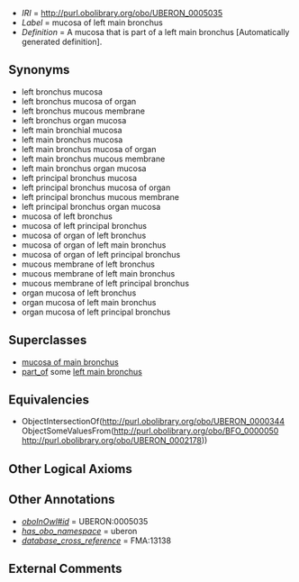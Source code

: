  * *IRI* = http://purl.obolibrary.org/obo/UBERON_0005035
 * *Label* = mucosa of left main bronchus
 * *Definition* = A mucosa that is part of a left main bronchus [Automatically generated definition].

## Synonyms

 * left bronchus mucosa
 * left bronchus mucosa of organ
 * left bronchus mucous membrane
 * left bronchus organ mucosa
 * left main bronchial mucosa
 * left main bronchus mucosa
 * left main bronchus mucosa of organ
 * left main bronchus mucous membrane
 * left main bronchus organ mucosa
 * left principal bronchus mucosa
 * left principal bronchus mucosa of organ
 * left principal bronchus mucous membrane
 * left principal bronchus organ mucosa
 * mucosa of left bronchus
 * mucosa of left principal bronchus
 * mucosa of organ of left bronchus
 * mucosa of organ of left main bronchus
 * mucosa of organ of left principal bronchus
 * mucous membrane of left bronchus
 * mucous membrane of left main bronchus
 * mucous membrane of left principal bronchus
 * organ mucosa of left bronchus
 * organ mucosa of left main bronchus
 * organ mucosa of left principal bronchus

## Superclasses

 * [mucosa of main bronchus](../../UBERON/36/UBERON_0005036.md)
 * [part_of](../../BFO/50/BFO_0000050.md) some [left main bronchus](../../UBERON/78/UBERON_0002178.md)

## Equivalencies

 * ObjectIntersectionOf(<http://purl.obolibrary.org/obo/UBERON_0000344> ObjectSomeValuesFrom(<http://purl.obolibrary.org/obo/BFO_0000050> <http://purl.obolibrary.org/obo/UBERON_0002178>))

## Other Logical Axioms


## Other Annotations

 * *[oboInOwl#id](../../id/oboInOwl#id.md)* = UBERON:0005035
 * *[has_obo_namespace](../../ce/oboInOwl#hasOBONamespace.md)* = uberon
 * *[database_cross_reference](../../ef/oboInOwl#hasDbXref.md)* = FMA:13138

## External Comments

